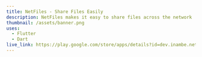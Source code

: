 ```yaml
---
title: NetFiles - Share Files Easily
description: NetFiles makes it easy to share files across the network
thumbnail: /assets/banner.png
uses:
  - Flutter
  - Dart
live_link: https://play.google.com/store/apps/details?id=dev.inambe.netfiles
---
```

